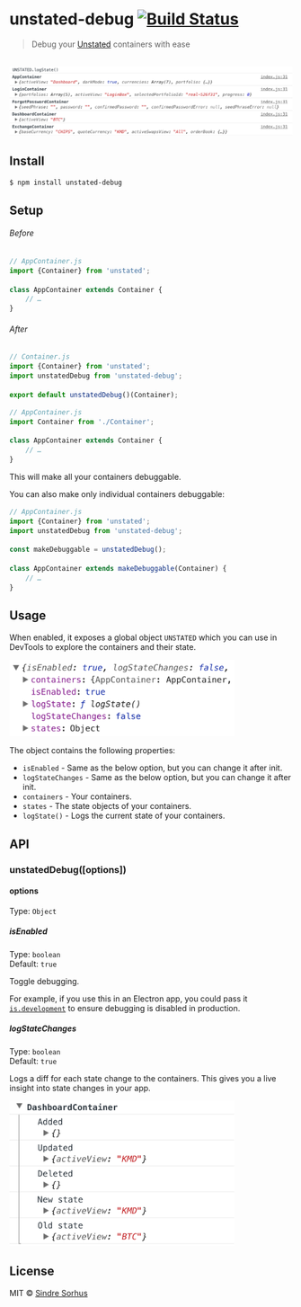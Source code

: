 # unstated-debug [![Build Status](https://travis-ci.org/sindresorhus/unstated-debug.svg?branch=master)](https://travis-ci.org/sindresorhus/unstated-debug)

> Debug your [Unstated](https://github.com/jamiebuilds/unstated) containers with ease

<br>
<img src="screenshot.png" width="1145">


## Install

```
$ npm install unstated-debug
```


## Setup

###### Before

```js
// AppContainer.js
import {Container} from 'unstated';

class AppContainer extends Container {
	// …
}
```

###### After

```js
// Container.js
import {Container} from 'unstated';
import unstatedDebug from 'unstated-debug';

export default unstatedDebug()(Container);
```

```js
// AppContainer.js
import Container from './Container';

class AppContainer extends Container {
	// …
}
```

This will make all your containers debuggable.

You can also make only individual containers debuggable:

```js
// AppContainer.js
import {Container} from 'unstated';
import unstatedDebug from 'unstated-debug';

const makeDebuggable = unstatedDebug();

class AppContainer extends makeDebuggable(Container) {
	// …
}
```


## Usage

When enabled, it exposes a global object `UNSTATED` which you can use in DevTools to explore the containers and their state.

<img src="screenshot-explore.png" width="400">

The object contains the following properties:

- `isEnabled` - Same as the below option, but you can change it after init.
- `logStateChanges` - Same as the below option, but you can change it after init.
- `containers` - Your containers.
- `states` - The state objects of your containers.
- `logState()` - Logs the current state of your containers.


## API

### unstatedDebug([options])

#### options

Type: `Object`

##### isEnabled

Type: `boolean`<br>
Default: `true`

Toggle debugging.

For example, if you use this in an Electron app, you could pass it [`is.development`](https://github.com/sindresorhus/electron-util#is) to ensure debugging is disabled in production.

##### logStateChanges

Type: `boolean`<br>
Default: `true`

Logs a diff for each state change to the containers. This gives you a live insight into state changes in your app.

<img src="screenshot-diff.png" width="400">


## License

MIT © [Sindre Sorhus](https://sindresorhus.com)

